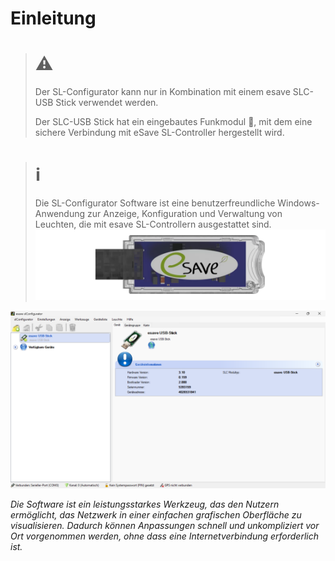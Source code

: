# Einleitung
># ⚠
> Der SL-Configurator kann nur in Kombination mit einem esave SLC-USB Stick verwendet werden.
>
>Der SLC-USB Stick hat ein eingebautes Funkmodul , mit dem eine sichere Verbindung mit eSave SL-Controller hergestellt wird.

># ℹ
>Die SL-Configurator Software ist eine benutzerfreundliche Windows-Anwendung zur Anzeige, Konfiguration und Verwaltung von Leuchten, die mit esave SL-Controllern ausgestattet sind.
>![USB-Stick](usb-stick.png)   
>
![Hauptansicht des SL-Configurators](einleitung.png)  

*Die Software ist ein leistungsstarkes Werkzeug, das den Nutzern ermöglicht, das Netzwerk in einer einfachen grafischen Oberfläche zu visualisieren. Dadurch können Anpassungen schnell und unkompliziert vor Ort vorgenommen werden, ohne dass eine Internetverbindung erforderlich ist.*